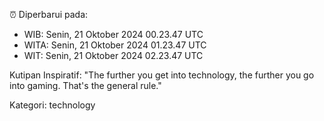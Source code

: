 ⏰ Diperbarui pada:
- WIB: Senin, 21 Oktober 2024 00.23.47 UTC
- WITA: Senin, 21 Oktober 2024 01.23.47 UTC
- WIT: Senin, 21 Oktober 2024 02.23.47 UTC

Kutipan Inspiratif:
"The further you get into technology, the further you go into gaming. That's the general rule."


Kategori: technology

